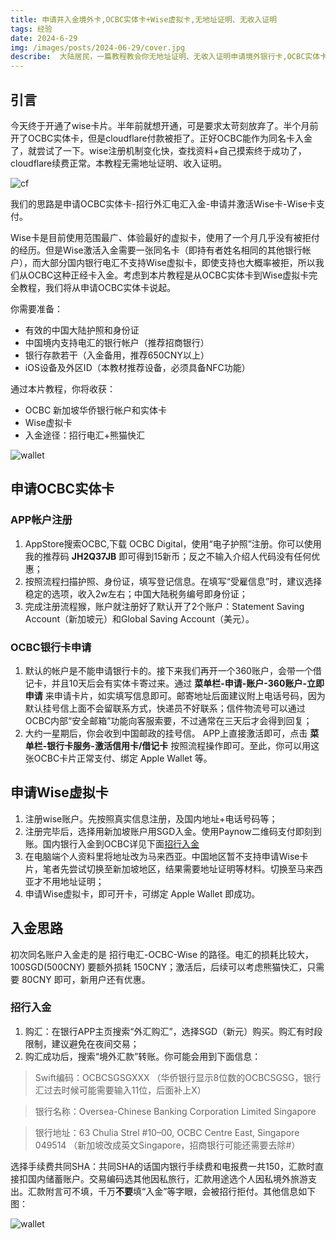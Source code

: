 ```yaml
---
title: 申请并入金境外卡,OCBC实体卡+Wise虚拟卡,无地址证明、无收入证明
tags: 经验
date: 2024-6-29  
img: /images/posts/2024-06-29/cover.jpg
describe:  大陆居民，一篇教程教会你无地址证明、无收入证明申请境外银行卡,OCBC实体卡+Wise虚拟卡，附带入金方式。
---
```


## 引言

今天终于开通了wise卡片。半年前就想开通，可是要求太苛刻放弃了。半个月前开了OCBC实体卡，但是cloudflare付款被拒了。正好OCBC能作为同名卡入金了，就尝试了一下。wise注册机制变化快，查找资料+自己摸索终于成功了，cloudflare续费正常。本教程无需地址证明、收入证明。

![cf](/images/posts/2024-06-29/cf.jpg)

我们的思路是申请OCBC实体卡-招行外汇电汇入金-申请并激活Wise卡-Wise卡支付。

Wise卡是目前使用范围最广、体验最好的虚拟卡，使用了一个月几乎没有被拒付的经历。但是Wise激活入金需要一张同名卡（即持有者姓名相同的其他银行帐户），而大部分国内银行电汇不支持Wise虚拟卡，即使支持也大概率被拒，所以我们从OCBC这种正经卡入金。考虑到本片教程是从OCBC实体卡到Wise虚拟卡完全教程，我们将从申请OCBC实体卡说起。

你需要准备：
- 有效的中国大陆护照和身份证
- 中国境内支持电汇的银行帐户（推荐招商银行）
- 银行存款若干（入金备用，推荐650CNY以上）
- iOS设备及外区ID（本教材推荐设备，必须具备NFC功能）

通过本片教程，你将收获：
- OCBC 新加坡华侨银行帐户和实体卡
- Wise虚拟卡
- 入金途径：招行电汇+熊猫快汇

![wallet](/images/posts/2024-06-29/cover.jpg)

## 申请OCBC实体卡

### APP帐户注册

1. AppStore搜索OCBC,下载 OCBC Digital，使用“电子护照”注册。你可以使用我的推荐码 **JH2Q37JB** 即可得到15新币；反之不输入介绍人代码没有任何优惠；
2. 按照流程扫描护照、身份证，填写登记信息。在填写“受雇信息”时，建议选择稳定的选项，收入2w左右；中国大陆税务编号即身份证；
3. 完成注册流程猴，账户就注册好了默认开了2个账户：Statement Saving Account（新加坡元）和Global Saving Account（美元）。

### OCBC银行卡申请

1. 默认的帐户是不能申请银行卡的。接下来我们再开一个360账户，会带一个借记卡，并且10天后会有实体卡寄过来。通过 **菜单栏-申请-账户-360账户-立即申请** 来申请卡片，如实填写信息即可。邮寄地址后面建议附上电话号码，因为默认挂号信上面不会留联系方式，快递员不好联系；信件物流号可以通过OCBC内部“安全邮箱”功能向客服索要，不过通常在三天后才会得到回复；
2. 大约一星期后，你会收到中国邮政的挂号信。 APP上直接激活即可，点击 **菜单栏-银行卡服务-激活信用卡/借记卡** 按照流程操作即可。至此，你可以用这张OCBC卡片正常支付、绑定 Apple Wallet 等。

## 申请Wise虚拟卡

1. 注册wise账户。先按照真实信息注册，及国内地址+电话号码等；
2. 注册完毕后，选择用新加坡账户用SGD入金。使用Paynow二维码支付即刻到账。国内银行入金到OCBC详见下面[招行入金](#招行入金)
3. 在电脑端个人资料里将地址改为马来西亚。中国地区暂不支持申请Wise卡片，笔者先尝试切换至新加坡地区，结果需要地址证明等材料。切换至马来西亚才不用地址证明；
4. 申请Wise虚拟卡，即可开卡，可绑定 Apple Wallet 即成功。

## 入金思路

初次同名账户入金走的是 招行电汇-OCBC-Wise 的路径。电汇的损耗比较大，100SGD(500CNY) 要额外损耗 150CNY；激活后，后续可以考虑熊猫快汇，只需要 80CNY 即可，新用户还有优惠。

### 招行入金

1. 购汇：在银行APP主页搜索“外汇购汇”，选择SGD（新元）购买。购汇有时段限制，建议避免在夜间交易；
2. 购汇成功后，搜索“境外汇款”转账。你可能会用到下面信息：

> Swift编码：OCBCSGSGXXX （华侨银行显示8位数的OCBCSGSG，银行汇过去时候可能需要输入11位，后面补上X）

> 银行名称：Oversea-Chinese Banking Corporation Limited Singapore

> 银行地址：63 Chulia Strel #10–00, OCBC Centre East, Singapore 049514 （新加坡改成英文Singapore，招商银行可能还需要去除#）

选择手续费共同SHA：共同SHA的话国内银行手续费和电报费一共150，汇款时直接扣国内储蓄账户。交易编码选其他因私旅行，汇款用途选个人因私境外旅游支出。汇款附言可不填，千万**不要**填“入金”等字眼，会被招行拒付。其他信息如下图：

![wallet](/images/posts/2024-06-29/bank.jpg)
